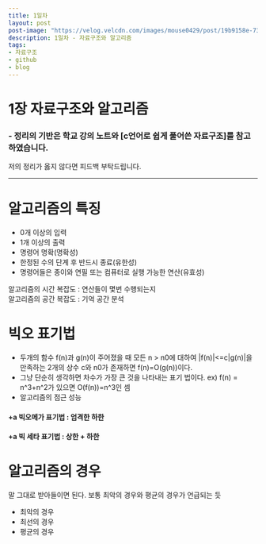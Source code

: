 ```yaml
---
title: 1일차
layout: post
post-image: "https://velog.velcdn.com/images/mouse0429/post/19b9158e-731a-4e60-ab43-efcdafd9244e/%EA%B9%83%ED%97%88%EB%B8%8C.png"
description: 1일차 - 자료구조와 알고리즘
tags:
- 자료구조
- github
- blog
---
```

# 1장 자료구조와 알고리즘
### - 정리의 기반은 학교 강의 노트와 [c언어로 쉽게 풀어쓴 자료구조]를 참고하였습니다.  
  
저의 정리가 옳지 않다면 피드백 부탁드립니다.

---

# 알고리즘의 특징
* 0개 이상의 입력
* 1개 이상의 출력
* 명령어 명확(명확성)
* 한정된 수의 단계 후 반드시 종료(유한성)
* 명령어들은 종이와 연필 또는 컴퓨터로 실행 가능한 연산(유효성)  

알고리즘의 시간 복잡도 : 연산들이 몇번 수행되는지  
알고리즘의 공간 복잡도 : 기억 공간 분석

# 빅오 표기법
 - 두개의 함수 f(n)과 g(n)이 주어졌을 때 모든 n > n0에 대하여 |f(n)|<=c|g(n)|을 만족하는 2개의 상수 c와 n0가 존재하면 f(n)=O(g(n))이다.
 - 그냥 단순히 생각하면 차수가 가장 큰 것을 나타내는 표기 법이다. ex) f(n) = n^3+n^2가 있으면 O(f(n))=n^3인 셈
 - 알고리즘의 점근 성능

#### +a 빅오메가 표기법 : 엄격한 하한
#### +a 빅 세타 표기법 : 상한 + 하한
  

# 알고리즘의 경우
말 그대로 받아들이면 된다. 보통 최악의 경우와 평균의 경우가 언급되는 듯
* 최악의 경우
* 최선의 경우
* 평균의 경우
